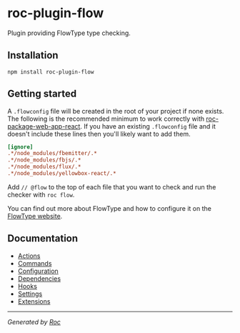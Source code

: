 # roc-plugin-flow

Plugin providing FlowType type checking.

## Installation

`npm install roc-plugin-flow`

## Getting started

A `.flowconfig` file will be created in the root of your project if none exists. The following is the recommended minimum 
to work correctly with [roc-package-web-app-react](https://www.npmjs.com/package/roc-package-web-app-react). If you have
 an existing `.flowconfig` file and it doesn't include these lines then you'll likely want to add them.

```ini
[ignore]
.*/node_modules/fbemitter/.*
.*/node_modules/fbjs/.*
.*/node_modules/flux/.*
.*/node_modules/yellowbox-react/.*
```

Add `// @flow` to the top of each file that you want to check and run the checker with `roc flow`.

You can find out more about FlowType and how to configure it on the [FlowType website](https://flowtype.org).

## Documentation
- [Actions](docs/Actions.md)
- [Commands](docs/Commands.md)
- [Configuration](docs/Configuration.md)
- [Dependencies](docs/Dependencies.md)
- [Hooks](docs/Hooks.md)
- [Settings](docs/Settings.md)
- [Extensions](docs/Extensions.md)

---
_Generated by [Roc](https://github.com/rocjs/roc)_
